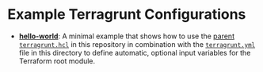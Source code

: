 # Example Terragrunt Configurations

- [**hello-world**](hello-world): A minimal example that shows how to use the
  [parent `terragrunt.hcl`](../terragrunt.hcl) in this repository in combination
  with the [`terragrunt.yml`](terragrunt.yml) file in this directory to define
  automatic, optional input variables for the Terraform root module.

